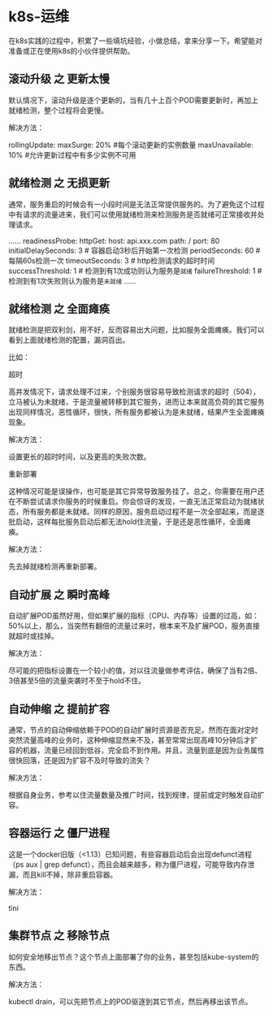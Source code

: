 # k8s-运维

在k8s实践的过程中，积累了一些填坑经验，小做总结，拿来分享一下。希望能对准备或正在使用k8s的小伙伴提供帮助。

## 滚动升级 之 更新太慢

默认情况下，滚动升级是逐个更新的，当有几十上百个POD需要更新时，再加上就绪检测，整个过程将会更慢。

解决方法：

  rollingUpdate:
    maxSurge: 20% #每个滚动更新的实例数量
    maxUnavailable: 10% #允许更新过程中有多少实例不可用

## 就绪检测 之 无损更新

通常，服务重启的时候会有一小段时间是无法正常提供服务的。为了避免这个过程中有请求的流量进来，我们可以使用就绪检测来检测服务是否就绪可正常接收并处理请求。

......
        readinessProbe:
          httpGet:
            host: api.xxx.com
            path: /
            port: 80
          initialDelaySeconds: 3 # 容器启动3秒后开始第一次检测
          periodSeconds: 60 # 每隔60s检测一次
          timeoutSeconds: 3 # http检测请求的超时时间
          successThreshold: 1 # 检测到有1次成功则认为服务是`就绪`
          failureThreshold: 1 # 检测到有1次失败则认为服务是`未就绪`
......

## 就绪检测 之 全面瘫痪

就绪检测是把双利剑，用不好，反而容易出大问题，比如服务全面瘫痪。我们可以看到上面就绪检测的配置，漏洞百出。

比如：

超时

高并发情况下，请求处理不过来，个别服务很容易导致检测请求的超时（504），立马被认为未就绪，于是流量被转移到其它服务，进而让本来就高负荷的其它服务出现同样情况，恶性循环，很快，所有服务都被认为是未就绪，结果产生全面瘫痪现象。

解决方法：

设置更长的超时时间，以及更高的失败次数。

重新部署

这种情况可能是误操作，也可能是其它异常导致服务挂了。总之，你需要在用户还在不断尝试请求你服务的时候重启。你会惊讶的发现，一直无法正常启动为就绪状态，所有服务都是未就绪。同样的原因，服务启动过程不是一次全部起来，而是逐批启动，这样每批服务启动后都无法hold住流量，于是还是恶性循环，全面瘫痪。

解决方法：

先去掉就绪检测再重新部署。

## 自动扩展 之 瞬时高峰

自动扩展POD虽然好用，但如果扩展的指标（CPU、内存等）设置的过高，如：50%以上，那么，当突然有翻倍的流量过来时，根本来不及扩展POD，服务直接就超时或挂掉。

解决方法：

尽可能的把指标设置在一个较小的值，对以往流量做参考评估，确保了当有2倍、3倍甚至5倍的流量突袭时不至于hold不住。

## 自动伸缩 之 提前扩容

通常，节点的自动伸缩依赖于POD的自动扩展时资源是否充足。然而在面对定时突然流量高峰的业务时，这种伸缩显然来不及，甚至常常出现高峰10分钟后才扩容的机器，流量已经回到低谷，完全启不到作用。并且，流量到底是因为业务属性很快回落，还是因为扩容不及时导致的流失？

解决方法：

根据自身业务，参考以住流量数量及推广时间，找到规律，提前或定时触发自动扩容。

## 容器运行 之 僵尸进程

这是一个docker旧版（<1.13）已知问题，有些容器启动后会出现defunct进程（ps aux | grep defunct），而且会越来越多，称为僵尸进程，可能导致内存泄漏，而且kill不掉，除非重启容器。

解决方法：

tini

## 集群节点 之 移除节点

如何安全地移出节点？这个节点上面部署了你的业务，甚至包括kube-system的东西。

解决方法：

kubectl drain，可以先把节点上的POD驱逐到其它节点，然后再移出该节点。